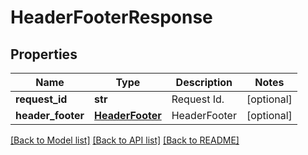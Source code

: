 # HeaderFooterResponse

## Properties
Name | Type | Description | Notes
------------ | ------------- | ------------- | -------------
**request_id** | **str** | Request Id. | [optional] 
**header_footer** | [**HeaderFooter**](HeaderFooter.md) | HeaderFooter | [optional] 

[[Back to Model list]](../README.md#documentation-for-models) [[Back to API list]](../README.md#documentation-for-api-endpoints) [[Back to README]](../README.md)


